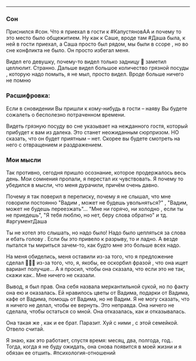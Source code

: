 ___

### Сон

Приснился #сон.
Что я приехал в гости к #КапустяновАА  и почему то это место было общежитием. Ну как к Саше, вроде там #Даша  была, к ней в гости приехал, а Саша просто был рядом, мы были в ссоре , но во сне конфликта не было.
Он просто избегал меня.

Видел его девушку, почему-то видел только задницу 🤣 заметил целлюлит. Странно.
Дальше видел большое количество грязной посуды , которую надо помыть, я не мыл, просто видел.
Вроде больше ничего не помню

### Расшифровка:

Если в сновидении Вы пришли к кому-нибудь в гости – наяву Вы будете сожалеть о бесполезно потраченном времени. 

Видеть грязную посуду во сне указывает на нежданного гостя, который прибудет к вам из далека. Это станет неожиданным сюрпризом. НО сказать, что он будет приятным – нет. Скорее вы будете смотреть на него с отвращением и раздражением.

### Мои мысли

Так противно, сегодня пришло осознание, которое продержалось весь день. Мои сомнения пропали, я перестал их чувствовать. Я почему то убедился в мысли, что меня дурачили, причём очень давно.

Почему я так поверил в переписку, почему я не слышал, что мне говорили постоянно "Вадим , может не будешь увольняться?" , "Вадим, может не будешь переезжать"... "Мне ни горячо, ни холодно , если ты не приедешь", "Я тебя люблю, но нет, беру слова обратно" и тд. #аргументДаша 

Ты не хотел это слышать, но надо было! Надо было цепляться за слова и ебать голову . Если бы это привело к разрыву, то и ладно. А везде пытался ты мириться зачем-то, как будто мне это больше всех надо.

На меня обиделись, меня оставили из-за того, что я предложение сделал 🤣🤣🤣  из-за того, что, я, якобы, ее оскорбил фразой , что она ищет вариант получше... А я просил, чтобы она сказала, что если это не так, скажи как.. Мне ничего не сказали.

Вывод, я был прав.
Она себя назвала меркантильной сукой, но по факту она ею и оказалась. Ей нравилось цветы от Вадима, подарки от Вадима, кафе от Вадима, помощь от Вадима, но не Вадим.
Я не могу сказать, что я ничего не делал, чтобы ее вернуть. Это неправда. Она ничего не сделала, чтобы остаться со мной. Она отказалась, как и отказывалась.

Она такая же , как и ее брат. Паразит. Хуй с ними , с этой семейкой. Отвело считай.

Я знаю, как это работает, спустя время: месяц, два, полгода, год.. Тогда, когда я не буду ожидать, она снова появится в моей жизни и я обязан ее отшить. #психология-отношений 